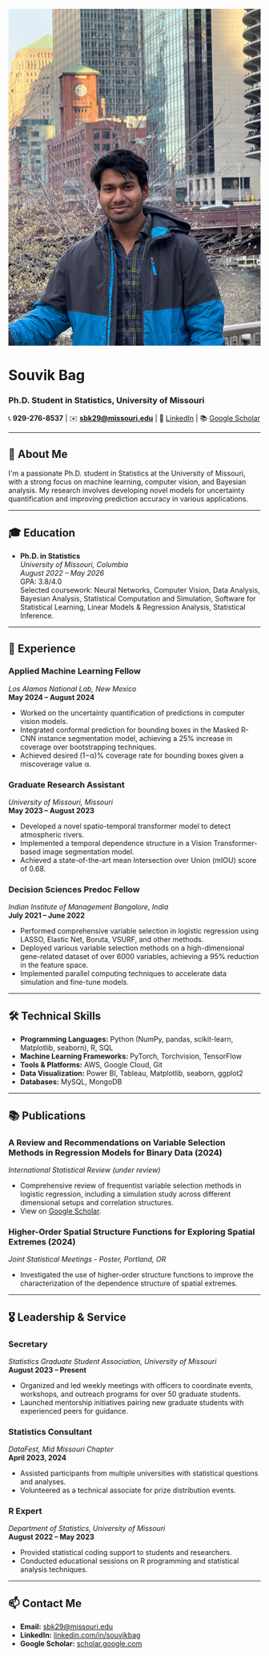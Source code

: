 ![Profile Picture](profile.jpeg)




# Souvik Bag  
### Ph.D. Student in Statistics, University of Missouri  
📞 **929-276-8537** | ✉️ **[sbk29@missouri.edu](mailto:sbk29@missouri.edu)** | 🔗 [LinkedIn](https://www.linkedin.com/in/souvikbag/) | 📚 [Google Scholar](https://scholar.google.com/citations?view_op=view_citation&hl=en&user=mJQ9QmgAAAAJ&citation_for_view=mJQ9QmgAAAAJ:u5HHmVD_uO8C)

---

## 🚀 **About Me**
I'm a passionate Ph.D. student in Statistics at the University of Missouri, with a strong focus on machine learning, computer vision, and Bayesian analysis. My research involves developing novel models for uncertainty quantification and improving prediction accuracy in various applications.

---

## 🎓 **Education**
- **Ph.D. in Statistics**  
  *University of Missouri, Columbia*  
  *August 2022 – May 2026*  
  GPA: 3.8/4.0  
  Selected coursework: Neural Networks, Computer Vision, Data Analysis, Bayesian Analysis, Statistical Computation and Simulation, Software for Statistical Learning, Linear Models & Regression Analysis, Statistical Inference.

---

## 💼 **Experience**
### **Applied Machine Learning Fellow**  
*Los Alamos National Lab, New Mexico*  
**May 2024 – August 2024**
- Worked on the uncertainty quantification of predictions in computer vision models.
- Integrated conformal prediction for bounding boxes in the Masked R-CNN instance segmentation model, achieving a 25% increase in coverage over bootstrapping techniques.
- Achieved desired (1−α)% coverage rate for bounding boxes given a miscoverage value α.

### **Graduate Research Assistant**  
*University of Missouri, Missouri*  
**May 2023 – August 2023**
- Developed a novel spatio-temporal transformer model to detect atmospheric rivers.
- Implemented a temporal dependence structure in a Vision Transformer-based image segmentation model.
- Achieved a state-of-the-art mean Intersection over Union (mIOU) score of 0.68.

### **Decision Sciences Predoc Fellow**  
*Indian Institute of Management Bangalore, India*  
**July 2021 – June 2022**
- Performed comprehensive variable selection in logistic regression using LASSO, Elastic Net, Boruta, VSURF, and other methods.
- Deployed various variable selection methods on a high-dimensional gene-related dataset of over 6000 variables, achieving a 95% reduction in the feature space.
- Implemented parallel computing techniques to accelerate data simulation and fine-tune models.

---

## 🛠 **Technical Skills**
- **Programming Languages:** Python (NumPy, pandas, scikit-learn, Matplotlib, seaborn), R, SQL
- **Machine Learning Frameworks:** PyTorch, Torchvision, TensorFlow
- **Tools & Platforms:** AWS, Google Cloud, Git
- **Data Visualization:** Power BI, Tableau, Matplotlib, seaborn, ggplot2
- **Databases:** MySQL, MongoDB

---

## 📚 **Publications**
### **A Review and Recommendations on Variable Selection Methods in Regression Models for Binary Data** (2024)  
*International Statistical Review (under review)*  
- Comprehensive review of frequentist variable selection methods in logistic regression, including a simulation study across different dimensional setups and correlation structures.
- View on [Google Scholar](https://scholar.google.com/citations?view_op=view_citation&hl=en&user=mJQ9QmgAAAAJ&citation_for_view=mJQ9QmgAAAAJ:u5HHmVD_uO8C).

### **Higher-Order Spatial Structure Functions for Exploring Spatial Extremes** (2024)  
*Joint Statistical Meetings - Poster, Portland, OR*  
- Investigated the use of higher-order structure functions to improve the characterization of the dependence structure of spatial extremes.

---

## 🎖 **Leadership & Service**
### **Secretary**  
*Statistics Graduate Student Association, University of Missouri*  
**August 2023 – Present**
- Organized and led weekly meetings with officers to coordinate events, workshops, and outreach programs for over 50 graduate students.
- Launched mentorship initiatives pairing new graduate students with experienced peers for guidance.

### **Statistics Consultant**  
*DataFest, Mid Missouri Chapter*  
**April 2023, 2024**
- Assisted participants from multiple universities with statistical questions and analyses.
- Volunteered as a technical associate for prize distribution events.

### **R Expert**  
*Department of Statistics, University of Missouri*  
**August 2022 – May 2023**
- Provided statistical coding support to students and researchers.
- Conducted educational sessions on R programming and statistical analysis techniques.

---

## 📫 **Contact Me**
- **Email:** [sbk29@missouri.edu](mailto:sbk29@missouri.edu)
- **LinkedIn:** [linkedin.com/in/souvikbag](https://www.linkedin.com/in/souvikbag/)
- **Google Scholar:** [scholar.google.com](https://scholar.google.com/citations?view_op=view_citation&hl=en&user=mJQ9QmgAAAAJ&citation_for_view=mJQ9QmgAAAAJ:u5HHmVD_uO8C)
